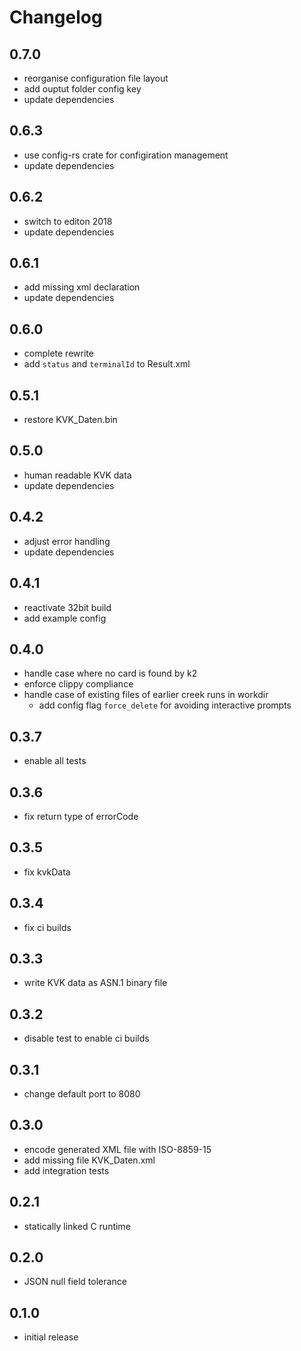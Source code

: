 # Changelog

## 0.7.0
* reorganise configuration file layout
* add ouptut folder config key
* update dependencies

## 0.6.3
* use config-rs crate for configiration management
* update dependencies

## 0.6.2
* switch to editon 2018
* update dependencies

## 0.6.1
* add missing xml declaration
* update dependencies

## 0.6.0
* complete rewrite
* add `status` and `terminalId` to Result.xml

## 0.5.1
* restore KVK_Daten.bin

## 0.5.0
* human readable KVK data
* update dependencies

## 0.4.2
* adjust error handling
* update dependencies

## 0.4.1
* reactivate 32bit build
* add example config

## 0.4.0
* handle case where no card is found by k2
* enforce clippy compliance
* handle case of existing files of earlier creek runs in workdir
  * add config flag `force_delete` for avoiding interactive prompts

## 0.3.7
* enable all tests

## 0.3.6
* fix return type of errorCode

## 0.3.5
* fix kvkData

## 0.3.4
* fix ci builds

## 0.3.3
* write KVK data as ASN.1 binary file

## 0.3.2
* disable test to enable ci builds

## 0.3.1
* change default port to 8080

## 0.3.0
* encode generated XML file with ISO-8859-15
* add missing file KVK_Daten.xml
* add integration tests

## 0.2.1
* statically linked C runtime

## 0.2.0
* JSON null field tolerance

## 0.1.0
* initial release

